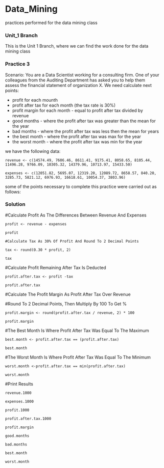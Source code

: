 # Data_Mining
practices performed for the data mining class

### Unit_1 Branch
This is the Unit 1 Branch, where we can find the work done for the data mining class

### Practice 3

Scenario: You are a Data Scientist working for a consulting firm.
One of your colleagues from the Auditing Department has asked you to help them assess the financial statement of organization X.
We need calculate next points:
- profit for each mounth
- profit after tax for each month (the tax rate is 30%)
- profit margin for each month - equal to profit after tax divided by revenue
- good months - where the profit after tax was greater than the mean for the year
- bad months - where the profit after tax was less then the mean for years
- the best month - where the profit after tax was max for the year
- the worst month - where the profit after tax was min for the year

we have the following data:

`revenue <- c(14574.49, 7606.46, 8611.41, 9175.41, 8058.65, 8105.44, 11496.28, 9766.09, 10305.32, 14379.96, 10713.97, 15433.50)`

`expenses <- c(12051.82, 5695.07, 12319.20, 12089.72, 8658.57, 840.20, 3285.73, 5821.12, 6976.93, 16618.61, 10054.37, 3803.96)`


some of the points necessary to complete this practice were carried out as follows:

### Solution

#Calculate Profit As The Differences Between Revenue And Expenses

`profit <- revenue - expenses`

`profit`

`#Calculate Tax As 30% Of Profit And Round To 2 Decimal Points`

`tax <- round(0.30 * profit, 2)`

`tax`

#Calculate Profit Remaining After Tax Is Deducted

`profit.after.tax <- profit -tax`

`profit.after.tax`

#Calculate The Profit Margin As Profit After Tax Over Revenue

#Round To 2 Decimal Points, Then Multiply By 100 To Get %

`profit.margin <- round(profit.after.tax / revenue, 2) * 100`

`profit.margin`

#The Best Month Is Where Profit After Tax Was Equal To The Maximum

`best.month <- profit.after.tax == (profit.after.tax)`

`best.month`


#The Worst Month Is Where Profit After Tax Was Equal To The Minimum

`worst.month <-profit.after.tax == min(profit.after.tax)`

`worst.month`

#Print Results

`revenue.1000`

`expenses.1000`

`profit.1000`

`profit.after.tax.1000`

`profit.margin`

`good.months`

`bad.months`

`best.month`

`worst.month`